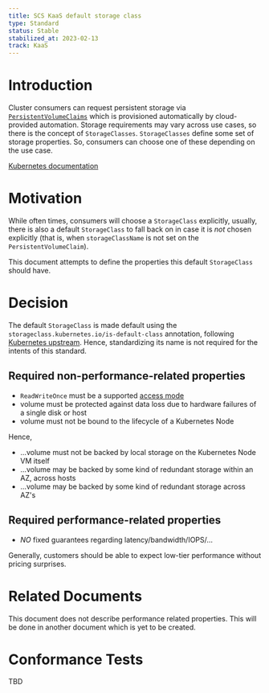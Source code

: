 ```yaml
---
title: SCS KaaS default storage class
type: Standard
status: Stable
stabilized_at: 2023-02-13
track: KaaS
---
```


# Introduction

Cluster consumers can request persistent storage via [`PersistentVolumeClaims`](https://kubernetes.io/docs/reference/generated/kubernetes-api/v1.20/#persistentvolumeclaim-v1-core) which is provisioned automatically by cloud-provided automation.
Storage requirements may vary across use cases, so there is the concept of `StorageClasses`. `StorageClasses` define some set of storage properties. So, consumers can choose one of these depending on the use case.

[Kubernetes documentation](https://kubernetes.io/docs/concepts/storage/persistent-volumes/)

# Motivation

While often times, consumers will choose a `StorageClass` explicitly, usually, there is also a default `StorageClass` to fall back on in case it is *not* chosen explicitly (that is, when `storageClassName` is not set on the `PersistentVolumeClaim`).

This document attempts to define the properties this default `StorageClass` should have.

# Decision

The default `StorageClass` is made default using the `storageclass.kubernetes.io/is-default-class` annotation, following [Kubernetes upstream](storageclass.kubernetes.io/is-default-class). Hence, standardizing its name is not required for the intents of this standard.

## Required non-performance-related properties

- `ReadWriteOnce` must be a supported [access mode](https://kubernetes.io/docs/concepts/storage/persistent-volumes/#access-modes)
- volume must be protected against data loss due to hardware failures of a single disk or host
- volume must not be bound to the lifecycle of a Kubernetes Node

Hence,
- ...volume must not be backed by local storage on the Kubernetes Node VM itself
- ...volume may be backed by some kind of redundant storage within an AZ, across hosts
- ...volume may be backed by some kind of redundant storage across AZ's

## Required performance-related properties

- *NO* fixed guarantees regarding latency/bandwidth/IOPS/...

Generally, customers should be able to expect low-tier performance without pricing surprises.

# Related Documents

This document does not describe performance related properties.
This will be done in another document which is yet to be created.

# Conformance Tests

TBD
